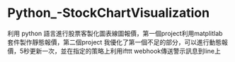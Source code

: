 # Python_-StockChartVisualization
利用 python 語言進行股票客製化圖表線圖報價，第一個project利用matplitlab 套件製作靜態報價，第二個project 我優化了第一個不足的部分，可以進行動態報價，5秒更新一次，並在指定的策略上利用ifttt webhook傳送警示訊息到line上
